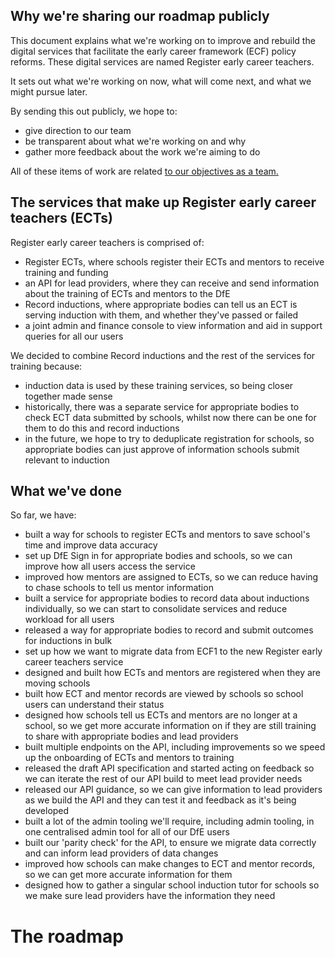 ## Why we're sharing our roadmap publicly 
This document explains what we're working on to improve and rebuild the digital services that facilitate the early career framework (ECF) policy reforms. These digital services are named Register early career teachers.

It sets out what we're working on now, what will come next, and what we might pursue later. 

By sending this out publicly, we hope to:

* give direction to our team
* be transparent about what we're working on and why
* gather more feedback about the work we're aiming to do

All of these items of work are related [to our objectives as a team.](/product/objectives) 

## The services that make up Register early career teachers (ECTs)

Register early career teachers is comprised of:

- Register ECTs, where schools register their ECTs and mentors to receive training and funding
- an API for lead providers, where they can receive and send information about the training of ECTs and mentors to the DfE
- Record inductions, where appropriate bodies can tell us an ECT is serving induction with them, and whether they've passed or failed
- a joint admin and finance console to view information and aid in support queries for all our users

We decided to combine Record inductions and the rest of the services for training because:

- induction data is used by these training services, so being closer together made sense
- historically, there was a separate service for appropriate bodies to check ECT data submitted by schools, whilst now there can be one for them to do this and record inductions
- in the future, we hope to try to deduplicate registration for schools, so appropriate bodies can just approve of information schools submit relevant to induction

## What we've done

So far, we have:

* built a way for schools to register ECTs and mentors to save school's time and improve data accuracy
* set up DfE Sign in for appropriate bodies and schools, so we can improve how all users access the service
* improved how mentors are assigned to ECTs, so we can reduce having to chase schools to tell us mentor information
* built a service for appropriate bodies to record data about inductions individually, so we can start to consolidate services and reduce workload for all users
* released a way for appropriate bodies to record and submit outcomes for inductions in bulk
* set up how we want to migrate data from ECF1 to the new Register early career teachers service
* designed and built how ECTs and mentors are registered when they are moving schools
* built how ECT and mentor records are viewed by schools so school users can understand their status
* designed how schools tell us ECTs and mentors are no longer at a school, so we get more accurate information on if they are still training to share with appropriate bodies and lead providers
* built multiple endpoints on the API, including improvements so we speed up the onboarding of ECTs and mentors to training
* released the draft API specification and started acting on feedback so we can iterate the rest of our API build to meet lead provider needs
* released our API guidance, so we can give information to lead providers as we build the API and they can test it and feedback as it's being developed
* built a lot of the admin tooling we'll require, including admin tooling, in one centralised admin tool for all of our DfE users
* built our 'parity check' for the API, to ensure we migrate data correctly and can inform lead providers of data changes
* improved how schools can make changes to ECT and mentor records, so we can get more accurate information for them
* designed how to gather a singular school induction tutor for schools so we make sure lead providers have the information they need


  
													
# The roadmap


